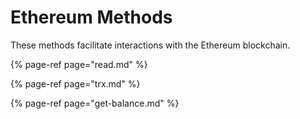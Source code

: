 # Ethereum Methods

These methods facilitate interactions with the Ethereum blockchain.

{% page-ref page="read.md" %}

{% page-ref page="trx.md" %}

{% page-ref page="get-balance.md" %}



